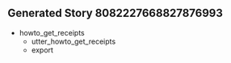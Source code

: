 ## Generated Story 8082227668827876993
* howto_get_receipts
    - utter_howto_get_receipts
    - export

